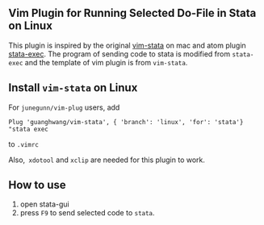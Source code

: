 ## Vim Plugin for Running Selected Do-File in Stata on Linux
This plugin is inspired by the original [vim-stata](https://github.com/zizhongyan/vim-stata) on mac and atom plugin [stata-exec](https://github.com/kylebarron/stata-exec). The program of sending code to stata is modified from `stata-exec` and the template of vim plugin is from `vim-stata`.

## Install `vim-stata` on Linux
For `junegunn/vim-plug` users, add

```
Plug 'guanghwang/vim-stata', { 'branch': 'linux', 'for': 'stata'}  "stata exec
```
to `.vimrc`

Also,` xdotool` and `xclip` are needed for this plugin to work.


## How to use
1. open stata-gui
2. press `F9` to send selected code to `stata`.
